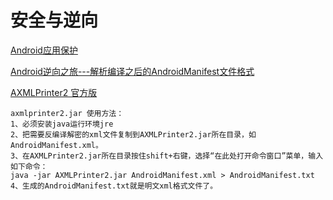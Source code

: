 安全与逆向
===

[Android应用保护](https://www.kiwisec.com/product/app-encrypt.html)  

[Android逆向之旅---解析编译之后的AndroidManifest文件格式](https://blog.csdn.net/jiangwei0910410003/article/details/50568487)  

[AXMLPrinter2 官方版](https://www.xiazaiba.com/html/29724.html)  
~~~
axmlprinter2.jar 使用方法：
1、必须安装java运行环境jre
2、把需要反编译解密的xml文件复制到AXMLPrinter2.jar所在目录，如AndroidManifest.xml。
3、在AXMLPrinter2.jar所在目录按住shift+右键，选择“在此处打开命令窗口”菜单，输入如下命令：
java -jar AXMLPrinter2.jar AndroidManifest.xml > AndroidManifest.txt
4、生成的AndroidManifest.txt就是明文xml格式文件了。
~~~














